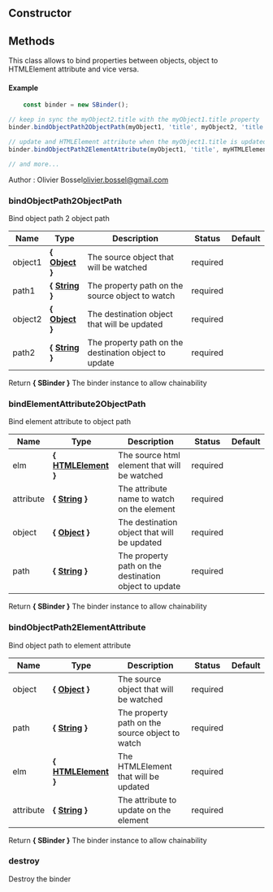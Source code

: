 ## Constructor







## Methods

This class allows to bind properties between objects, object to HTMLElement attribute and vice versa.


#### Example
```js
	const binder = new SBinder();

// keep in sync the myObject2.title with the myObject1.title property
binder.bindObjectPath2ObjectPath(myObject1, 'title', myObject2, 'title');

// update and HTMLElement attribute when the myObject1.title is updated
binder.bindObjectPath2ElementAttribute(myObject1, 'title', myHTMLElement, 'title');

// and more...
```
Author : Olivier Bossel<olivier.bossel@gmail.com>


### bindObjectPath2ObjectPath

Bind object path 2 object path


Name  |  Type  |  Description  |  Status  |  Default
------------  |  ------------  |  ------------  |  ------------  |  ------------
object1  |  **{ [Object](https://developer.mozilla.org/fr/docs/Web/JavaScript/Reference/Objets_globaux/Object) }**  |  The source object that will be watched  |  required  |
path1  |  **{ [String](https://developer.mozilla.org/fr/docs/Web/JavaScript/Reference/Objets_globaux/String) }**  |  The property path on the source object to watch  |  required  |
object2  |  **{ [Object](https://developer.mozilla.org/fr/docs/Web/JavaScript/Reference/Objets_globaux/Object) }**  |  The destination object that will be updated  |  required  |
path2  |  **{ [String](https://developer.mozilla.org/fr/docs/Web/JavaScript/Reference/Objets_globaux/String) }**  |  The property path on the destination object to update  |  required  |

Return **{ SBinder }** The binder instance to allow chainability


### bindElementAttribute2ObjectPath

Bind element attribute to object path


Name  |  Type  |  Description  |  Status  |  Default
------------  |  ------------  |  ------------  |  ------------  |  ------------
elm  |  **{ [HTMLElement](https://developer.mozilla.org/fr/docs/Web/API/HTMLElement) }**  |  The source html element that will be watched  |  required  |
attribute  |  **{ [String](https://developer.mozilla.org/fr/docs/Web/JavaScript/Reference/Objets_globaux/String) }**  |  The attribute name to watch on the element  |  required  |
object  |  **{ [Object](https://developer.mozilla.org/fr/docs/Web/JavaScript/Reference/Objets_globaux/Object) }**  |  The destination object that will be updated  |  required  |
path  |  **{ [String](https://developer.mozilla.org/fr/docs/Web/JavaScript/Reference/Objets_globaux/String) }**  |  The property path on the destination object to update  |  required  |

Return **{ SBinder }** The binder instance to allow chainability


### bindObjectPath2ElementAttribute

Bind object path to element attribute


Name  |  Type  |  Description  |  Status  |  Default
------------  |  ------------  |  ------------  |  ------------  |  ------------
object  |  **{ [Object](https://developer.mozilla.org/fr/docs/Web/JavaScript/Reference/Objets_globaux/Object) }**  |  The source object that will be watched  |  required  |
path  |  **{ [String](https://developer.mozilla.org/fr/docs/Web/JavaScript/Reference/Objets_globaux/String) }**  |  The property path on the source object to watch  |  required  |
elm  |  **{ [HTMLElement](https://developer.mozilla.org/fr/docs/Web/API/HTMLElement) }**  |  The HTMLElement that will be updated  |  required  |
attribute  |  **{ [String](https://developer.mozilla.org/fr/docs/Web/JavaScript/Reference/Objets_globaux/String) }**  |  The attribute to update on the element  |  required  |

Return **{ SBinder }** The binder instance to allow chainability


### destroy

Destroy the binder